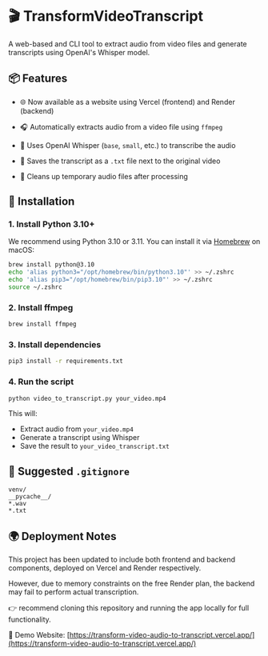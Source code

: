 # 🎬 TransformVideoTranscript

A web-based and CLI tool to extract audio from video files and generate transcripts using OpenAI's Whisper model.

## 📦 Features

- 🌐 Now available as a website using Vercel (frontend) and Render (backend)

- 🎧 Automatically extracts audio from a video file using `ffmpeg`
- 🧠 Uses OpenAI Whisper (`base`, `small`, etc.) to transcribe the audio
- 📝 Saves the transcript as a `.txt` file next to the original video
- 🧹 Cleans up temporary audio files after processing

## 🚀 Installation

### 1. Install Python 3.10+

We recommend using Python 3.10 or 3.11. You can install it via [Homebrew](https://brew.sh/) on macOS:

```bash
brew install python@3.10
echo 'alias python3="/opt/homebrew/bin/python3.10"' >> ~/.zshrc
echo 'alias pip3="/opt/homebrew/bin/pip3.10"' >> ~/.zshrc
source ~/.zshrc
```

### 2. Install ffmpeg

```bash
brew install ffmpeg
```

### 3. Install dependencies

```bash
pip3 install -r requirements.txt
```

### 4. Run the script

```bash
python video_to_transcript.py your_video.mp4
```

This will:
- Extract audio from `your_video.mp4`
- Generate a transcript using Whisper
- Save the result to `your_video_transcript.txt`

## 📄 Suggested `.gitignore`

```
venv/
__pycache__/
*.wav
*.txt
```


## 🌍 Deployment Notes

This project has been updated to include both frontend and backend components, deployed on Vercel and Render respectively.

However, due to memory constraints on the free Render plan, the backend may fail to perform actual transcription.

👉 recommend cloning this repository and running the app locally for full functionality.

🔗 Demo Website: [https://transform-video-audio-to-transcript.vercel.app/](https://transform-video-audio-to-transcript.vercel.app/)